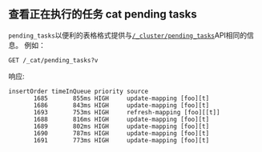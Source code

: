 ## 查看正在执行的任务 cat pending tasks

`pending_tasks`以便利的表格格式提供与[`/_cluster/pending_tasks`](cluster-pending.html)API相同的信息。 例如：

    
    
    GET /_cat/pending_tasks?v

响应:
    
    
    insertOrder timeInQueue priority source
           1685       855ms HIGH     update-mapping [foo][t]
           1686       843ms HIGH     update-mapping [foo][t]
           1693       753ms HIGH     refresh-mapping [foo][[t]]
           1688       816ms HIGH     update-mapping [foo][t]
           1689       802ms HIGH     update-mapping [foo][t]
           1690       787ms HIGH     update-mapping [foo][t]
           1691       773ms HIGH     update-mapping [foo][t]
